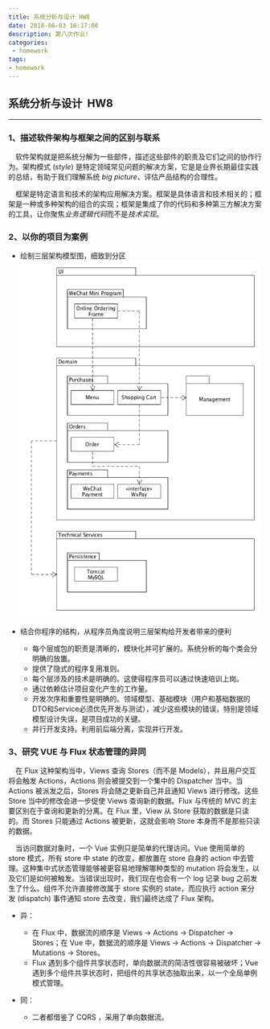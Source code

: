 ```yaml
---
title: 系统分析与设计 HW8
date: 2018-06-03 16:17:00
description: 第八次作业!
categories:
 - homework
tags: 
- homework
---
```


[package_diagram]: https://raw.githubusercontent.com/Eros-L/Eros-L.github.io/master/_posts/image/package_diagram.png

## 系统分析与设计 &nbsp;HW8

----------

### 1、描述软件架构与框架之间的区别与联系

&emsp;软件架构就是把系统分解为一些部件，描述这些部件的职责及它们之间的协作行为。架构模式 (*style*) 是特定领域常见问题的解决方案，它是是业界长期最佳实践的总结，有助于我们理解系统 *big picture*、评估产品结构的合理性。 <br />

&emsp;框架是特定语言和技术的架构应用解决方案。框架是具体语言和技术相关的；框架是一种或多种架构的组合的实现；框架是集成了你的代码和多种第三方解决方案的工具，让你聚焦*业务逻辑代码*而不是*技术实现*。 <br />

### 2、以你的项目为案例

* 绘制三层架构模型图，细致到分区
![img][package_diagram] <br />

* 结合你程序的结构，从程序员角度说明三层架构给开发者带来的便利
	* 每个层或包的职责是清晰的，模块化并可扩展的。系统分析的每个类会分明确的放置。
	* 提供了隐式的程序复用准则。
	* 每个层涉及的技术是明确的。这使得程序员可以通过快速培训上岗。
	* 通过依赖估计项目变化产生的工作量。
	* 开发次序和重要性是明确的。领域模型、基础模块（用户和基础数据的DTO和Service必须优先开发与测试），减少这些模块的错误，特别是领域模型设计失误，是项目成功的关键。
	* 并行开发支持。利用前后端分离，实现并行开发。 <br />

### 3、研究 VUE 与 Flux 状态管理的异同

&emsp;在 Flux 这种架构当中，Views 查询 Stores（而不是 Models），并且用户交互将会触发 Actions，Actions 则会被提交到一个集中的 Dispatcher 当中。当 Actions 被派发之后，Stores 将会随之更新自己并且通知 Views 进行修改。这些 Store 当中的修改会进一步促使 Views 查询新的数据。Flux 与传统的 MVC 的主要区别在于查询和更新的分离。在 Flux 里，View 从 Store 获取的数据是只读的。而 Stores 只能通过 Actions 被更新，这就会影响 Store 本身而不是那些只读的数据。 <br />

&emsp;当访问数据对象时，一个 Vue 实例只是简单的代理访问。Vue 使用简单的 store 模式，所有 store 中 state 的改变，都放置在 store 自身的 action 中去管理。这种集中式状态管理能够被更容易地理解哪种类型的 mutation 将会发生，以及它们是如何被触发。当错误出现时，我们现在也会有一个 log 记录 bug 之前发生了什么。组件不允许直接修改属于 store 实例的 state，而应执行 action 来分发 (dispatch) 事件通知 store 去改变，我们最终达成了 Flux 架构。 <br />

* 异：
	* 在 Flux 中，数据流的顺序是 Views -> Actions -> Dispatcher -> Stores；在 Vue 中，数据流的顺序是 Views -> Actions -> Dispatcher -> Mutations -> Stores。
	* Flux 遇到多个组件共享状态时，单向数据流的简洁性很容易被破坏；Vue 遇到多个组件共享状态时，把组件的共享状态抽取出来，以一个全局单例模式管理。 <br />

* 同：
	* 二者都借鉴了 CQRS ，采用了单向数据流。 <br />